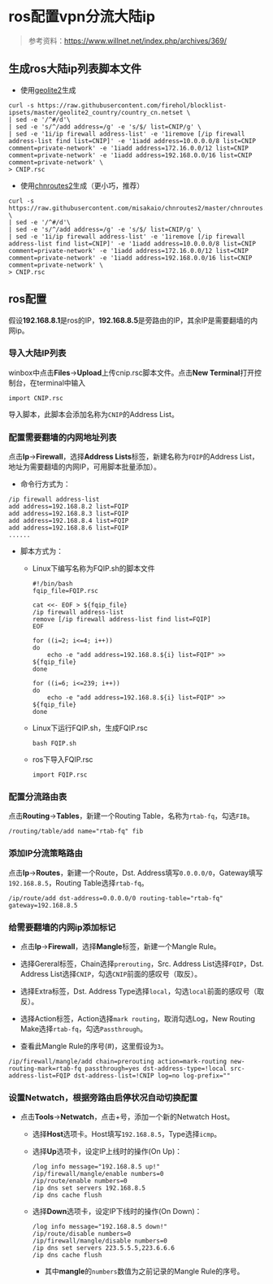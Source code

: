 # ros配置vpn分流大陆ip

> 参考资料：<https://www.willnet.net/index.php/archives/369/>

## 生成ros大陆ip列表脚本文件

+ 使用[geolite2](https://github.com/firehol/blocklist-ipsets/tree/master/geolite2_country)生成

```shell
curl -s https://raw.githubusercontent.com/firehol/blocklist-ipsets/master/geolite2_country/country_cn.netset \
| sed -e '/^#/d'\
| sed -e 's/^/add address=/g' -e 's/$/ list=CNIP/g' \
| sed -e '1i/ip firewall address-list' -e '1iremove [/ip firewall address-list find list=CNIP]' -e '1iadd address=10.0.0.0/8 list=CNIP comment=private-network' -e '1iadd address=172.16.0.0/12 list=CNIP comment=private-network' -e '1iadd address=192.168.0.0/16 list=CNIP comment=private-network' \
> CNIP.rsc
```

+ 使用[chnroutes2](https://github.com/misakaio/chnroutes2)生成（更小巧，推荐）

```shell
curl -s https://raw.githubusercontent.com/misakaio/chnroutes2/master/chnroutes.txt \
| sed -e '/^#/d'\
| sed -e 's/^/add address=/g' -e 's/$/ list=CNIP/g' \
| sed -e '1i/ip firewall address-list' -e '1iremove [/ip firewall address-list find list=CNIP]' -e '1iadd address=10.0.0.0/8 list=CNIP comment=private-network' -e '1iadd address=172.16.0.0/12 list=CNIP comment=private-network' -e '1iadd address=192.168.0.0/16 list=CNIP comment=private-network' \
> CNIP.rsc
```

## ros配置

假设**192.168.8.1**是ros的IP，**192.168.8.5**是旁路由的IP，其余IP是需要翻墙的内网ip。

### 导入大陆IP列表

winbox中点击**Files**->**Upload**上传cnip.rsc脚本文件。点击**New Terminal**打开控制台，在terminal中输入

```shell
import CNIP.rsc
```

导入脚本，此脚本会添加名称为```CNIP```的Address List。

### 配置需要翻墙的内网地址列表

点击**Ip**->**Firewall**，选择**Address Lists**标签，新建名称为```FQIP```的Address List，地址为需要翻墙的内网IP，可用脚本批量添加）。

+ 命令行方式为：

```shell
/ip firewall address-list
add address=192.168.8.2 list=FQIP
add address=192.168.8.3 list=FQIP
add address=192.168.8.4 list=FQIP
add address=192.168.8.6 list=FQIP
......
```

+ 脚本方式为：
  + Linux下编写名称为FQIP.sh的脚本文件

    ```shell
    #!/bin/bash
    fqip_file=FQIP.rsc

    cat <<- EOF > ${fqip_file}
    /ip firewall address-list
    remove [/ip firewall address-list find list=FQIP]
    EOF

    for ((i=2; i<=4; i++))
    do
        echo -e "add address=192.168.8.${i} list=FQIP" >> ${fqip_file}
    done

    for ((i=6; i<=239; i++))
    do
        echo -e "add address=192.168.8.${i} list=FQIP" >> ${fqip_file}
    done
    ```

  + Linux下运行FQIP.sh，生成FQIP.rsc

    ```shell
    bash FQIP.sh
    ```

  + ros下导入FQIP.rsc

    ```shell
    import FQIP.rsc
    ```

### 配置分流路由表

点击**Routing**->**Tables**，新建一个Routing Table，名称为```rtab-fq```，勾选```FIB```。

```shell
/routing/table/add name="rtab-fq" fib
```

### 添加IP分流策略路由

点击**Ip**->**Routes**，新建一个Route，Dst. Address填写```0.0.0.0/0```，Gateway填写```192.168.8.5```，Routing Table选择```rtab-fq```。

```shell
/ip/route/add dst-address=0.0.0.0/0 routing-table="rtab-fq" gateway=192.168.8.5
```

### 给需要翻墙的内网ip添加标记

+ 点击**Ip**->**Firewall**，选择**Mangle**标签，新建一个Mangle Rule。

+ 选择Gereral标签，Chain选择```prerouting```，Src. Address List选择```FQIP```，Dst. Address List选择```CNIP```，勾选```CNIP```前面的感叹号（取反）。

+ 选择Extra标签，Dst. Address Type选择```local```，勾选```local```前面的感叹号（取反）。

+ 选择Action标签，Action选择```mark routing```，取消勾选Log，New Routing Make选择```rtab-fq```，勾选```Passthrough```。

+ 查看此Mangle Rule的序号(#)，这里假设为```3```。

```shell
/ip/firewall/mangle/add chain=prerouting action=mark-routing new-routing-mark=rtab-fq passthrough=yes dst-address-type=!local src-address-list=FQIP dst-address-list=!CNIP log=no log-prefix=""
```

### 设置Netwatch，根据旁路由启停状况自动切换配置

+ 点击**Tools**->**Netwatch**，点击+号，添加一个新的Netwatch Host。
  + 选择**Host**选项卡。Host填写```192.168.8.5```，Type选择```icmp```。
  + 选择**Up**选项卡，设定IP上线时的操作(On Up)：

    ```shell
    /log info message="192.168.8.5 up!"
    /ip/firewall/mangle/enable numbers=0
    /ip/route/enable numbers=0
    /ip dns set servers 192.168.8.5
    /ip dns cache flush
    ```

  + 选择**Down**选项卡，设定IP下线时的操作(On Down)：

    ```ros
    /log info message="192.168.8.5 down!"
    /ip/route/disable numbers=0
    /ip/firewall/mangle/disable numbers=0
    /ip dns set servers 223.5.5.5,223.6.6.6
    /ip dns cache flush
    ```

    + 其中**mangle**的```numbers```数值为之前记录的Mangle Rule的序号。
